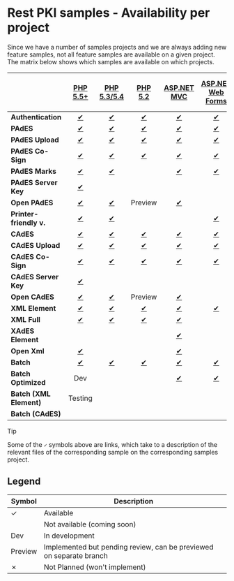 ﻿# Rest PKI samples - Availability per project

Since we have a number of samples projects and we are always adding new feature samples, not all feature samples are
available on a given project. The matrix below shows which samples are available on which projects.

|                         | [PHP 5.5+](php/current.md)        | [PHP 5.3/5.4](php/legacy.md)     | [PHP 5.2](php/legacy52.md)         | [ASP.NET MVC](dotnet/mvc.md)        | [ASP.NET Web Forms](dotnet/web-forms.md) | [ASP.NET Core](dotnet/netcore.md)    | [VS 2008](dotnet/vs2008.md) | [Python Flask](python/flask.md) | [Java 7+ Spring MVC](java/mvc.md) | [Java 6 Spring MVC](java/mvc-java6.md) | [Node.js SPA](nodejs/spa.md) | [Node.js MVC](nodejs/mvc.md) | [Ruby on Rails](ruby/rails.md) |
| ----------------------  |:---------------------------------:|:--------------------------------:|:----------------------------------:|:-----------------------------------:|:----------------------------------------:|:------------------------------------:|:---------------------------:|:-------------------------------:|:---------------------------------:|:--------------------------------------:|:----------------------------:|:----------------------------:|:------------------------------:|
| **Authentication**      | [✔](php/current.md#auth)         | [✔](php/legacy.md#auth)         | [✔](php/legacy52.md#auth)         | [✔](dotnet/mvc.md#auth)            | [✔](dotnet/web-forms.md#auth)            | [✔](dotnet/netcore.md#auth)         | ✓                          | ✓                                | [✔](java/mvc.md#auth)            | ✓                                     | ✓                           | ✓                           | ✓                             |
| **PAdES**               | [✔](php/current.md#pades)        | [✔](php/legacy.md#pades)        | [✔](php/legacy52.md#pades)        | [✔](dotnet/mvc.md#pades)           | [✔](dotnet/web-forms.md#pades)           | [✔](dotnet/netcore.md#pades)        | ✓                          | ✓                                | [✔](java/mvc.md#pades)           | ✓                                     | ✓                           | ✓                           | ✓                             |
| **PAdES Upload**        | [✔](php/current.md#pades-upload) | [✔](php/legacy.md#pades-upload) | [✔](php/legacy52.md#pades-upload) | [✔](dotnet/mvc.md#pades-upload)    | [✔](dotnet/web-forms.md#pades-upload)    | [✔](dotnet/netcore.md#pades-upload) | ✗                          | ✓                                | [✔](java/mvc.md#pades-upload)    | ✓                                     |                              | ✓                           | ✓                             |
| **PAdES Co-Sign**       | [✔](php/current.md#pades-cosign) | [✔](php/legacy.md#pades-cosign) | [✔](php/legacy52.md#pades-cosign) | [✔](dotnet/mvc.md#pades-cosign)    | [✔](dotnet/web-forms.md#pades-cosign)    | [✔](dotnet/netcore.md#pades-cosign) | ✗                          | ✓                                | [✔](java/mvc.md#pades-cosign)    | ✓                                     |                              | ✓                           | ✓                             |
| **PAdES Marks**         | [✔](php/current.md#pdf-marks)    | [✔](php/legacy.md#pdf-marks)    |                                    | [✔](dotnet/mvc.md#pdf-marks)       | [✔](dotnet/web-forms.md#pdf-marks)       | [✔](dotnet/netcore.md#pdf-marks)    | ✓                          |                                   | [✔](java/mvc.md#pdf-marks)       | ✓                                     |                              |                              |                               |
| **PAdES Server Key**    | [✔](php/current.md#pades-server) |                                  |                                    |                                     |                                           |                                      | ✗                          |                                  | Testing                           |                                        |                              | ✓                           |                               |
| **Open PAdES**          | [✔](php/current.md#open-pades)   | [✔](php/legacy.md#open-pades)   | Preview                            | [✔](dotnet/mvc.md#open-pades)      |                                           | Preview                              | ✗                          | Dev                              | [✔](java/mvc.md#open-pades)      | ✓                                     |                              |                              |                                |
| **Printer-friendly v.** | [✔](php/current.md#print)        | [✔](php/legacy.md#print)        |                                    |                                     | [✔](dotnet/web-forms.md#print)           |                                      | ✗                          |                                  |                                   |                                        |                              |                              |                                |
| **CAdES**               | [✔](php/current.md#cades)        | [✔](php/legacy.md#cades)        | [✔](php/legacy52.md#cades)        | [✔](dotnet/mvc.md#cades)           | [✔](dotnet/web-forms.md#cades)           | [✔](dotnet/netcore.md#cades)        | ✓                          | ✓                                | [✔](java/mvc.md#cades)           | ✓                                     |                              | ✓                           | ✓                             |
| **CAdES Upload**        | [✔](php/current.md#cades-upload) | [✔](php/legacy.md#cades-upload) | [✔](php/legacy52.md#cades-upload) | [✔](dotnet/mvc.md#cades-upload)    | [✔](dotnet/web-forms.md#cades-upload)    | [✔](dotnet/netcore.md#cades-upload) | ✗                          | ✓                                | [✔](java/mvc.md#cades-upload)    | ✓                                     |                              | ✓                           | ✓                             |
| **CAdES Co-Sign**       | [✔](php/current.md#cades-cosign) | [✔](php/legacy.md#cades-cosign) | [✔](php/legacy52.md#cades-cosign) | [✔](dotnet/mvc.md#cades-cosign)    | [✔](dotnet/web-forms.md#cades-cosign)    | [✔](dotnet/netcore.md#cades-cosign) | ✗                          | ✓                                | [✔](java/mvc.md#cades-cosign)    | ✓                                     |                              | ✓                           | ✓                             |
| **CAdES Server Key**    | [✔](php/current.md#cades-server) |                                  |                                    |                                     |                                           |                                      | ✗                          |                                  | Testing                           |                                        |                              | ✓                           |                               |
| **Open CAdES**          | [✔](php/current.md#open-cades)   | [✔](php/legacy.md#open-cades)   | Preview                            | [✔](dotnet/mvc.md#open-cades)      |                                           | Preview                              | ✗                          | Dev                              | [✔](java/mvc.md#open-cades)      | ✓                                     |                              |                              |                                |
| **XML Element**         | [✔](php/current.md#xml-element)  | [✔](php/legacy.md#xml-element)  | [✔](php/legacy52.md#xml-element)  | [✔](dotnet/mvc.md#xml-element)     | [✔](dotnet/web-forms.md#xml-element)      | [✔](dotnet/netcore.md#xml-element) | ✓                          | ✓                                | [✔](java/mvc.md#xml-element)     | ✓                                     |                              | ✓                           | ✓                             |
| **XML Full**            | [✔](php/current.md#xml-full)     | [✔](php/legacy.md#xml-full)     | [✔](php/legacy52.md#xml-full)     | [✔](dotnet/mvc.md#xml-full)        |                                            | Preview                             | ✗                          | ✓                                | [✔](java/mvc.md#xml-full)        | ✓                                     |                              | ✓                           | ✓                            |
| **XAdES Element**       |                                   |                                  |                                    | [✔](dotnet/mvc.md#xades-element)   |                                            |                                     | ✗                          |                                  |                                   |                                       |                              |                              |                                |
| **Open Xml**            | [✔](php/current.md#open-xml)     |                                  |                                    | [✔](dotnet/mvc.md#open-xml)        |                                            | Preview                             | ✗                          |                                  | [✔](java/mvc.md#open-xml)        |                                        |                              |                             |                                |
| **Batch**               | [✔](php/current.md#batch)        | [✔](php/legacy.md#batch)        | [✔](php/legacy52.md#batch)        | [✔](dotnet/mvc.md#batch)           | [✔](dotnet/web-forms.md#batch)            | Preview                             | ✓                          | Dev                               | [✔](java/mvc.md#batch)           | ✓                                     |                              |                             |                                |
| **Batch Optimized**     | Dev                               |                                  |                                    | [✔](dotnet/mvc.md#batch-optimized) | [✔](dotnet/web-forms.md#batch-optimized)  |                                     | ✗                          |                                  |                                   |                                        |                              |                             |                                |
| **Batch (XML Element)** | Testing                           |                                  |                                    |								        |                                            |                                    |                             |                                   |								   |                                        |                              | Testing                      | Testing                        |
| **Batch (CAdES)**       |                                   |                                  |                                    |								        |                                            |                                    |                             |                                   |								   |                                        |                              |                              | ✓                             |

> [!TIP]
> Some of the `✓` symbols above are links, which take to a description of the relevant files of the corresponding
> sample on the corresponding samples project.

## Legend

| Symbol  | Description                                                         |
| ------- | --------------                                                      |
| ✓      | Available                                                           |
|         | Not available (coming soon)                                         |
| Dev     | In development                                                      |
| Preview | Implemented but pending review, can be previewed on separate branch |
| ✗      | Not Planned (won't implement)                                       |

